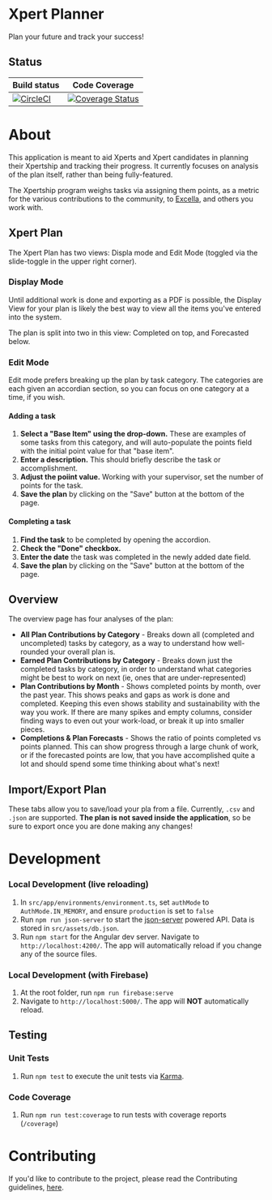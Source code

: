 # Xpert Planner

Plan your future and track your success!

## Status

| Build status | Code Coverage |
| ------------ | ------------- |
| [![CircleCI](https://circleci.com/gh/brendoncaulkins/xpert-planner.svg?style=svg&circle-token=3430129b997adb773cc1cdb052d0d9201711875a)](https://circleci.com/gh/brendoncaulkins/xpert-planner) | [![Coverage Status](https://coveralls.io/repos/github/brendoncaulkins/xpert-planner/badge.svg?branch=master)](https://coveralls.io/github/brendoncaulkins/xpert-planner?branch=master) |

# About

This application is meant to aid Xperts and Xpert candidates in planning their Xpertship and tracking their progress. It currently focuses on analysis of the plan itself, rather than being fully-featured.

The Xpertship program weighs tasks via assigning them points, as a metric for the various contributions to the community, to [Excella](http://www.excella.com), and others you work with.

## Xpert Plan

The Xpert Plan has two views: Displa mode and Edit Mode (toggled via the slide-toggle in the upper right corner).

### Display Mode

Until additional work is done and exporting as a PDF is possible, the Display View for your plan is likely the best way to view all the items you've entered into the system.

The plan is split into two in this view: Completed on top, and Forecasted below.

### Edit Mode

Edit mode prefers breaking up the plan by task category. The categories are each given an accordian section, so you can focus on one category at a time, if you wish.

#### Adding a task

1. **Select a "Base Item" using the drop-down.** These are examples of some tasks from this category, and will auto-populate the points field with the initial point value for that "base item".
1. **Enter a description.** This should briefly describe the task or accomplishment.
1. **Adjust the poiint value.** Working with your supervisor, set the number of points for the task.
1. **Save the plan** by clicking on the "Save" button at the bottom of the page.

#### Completing a task

1. **Find the task** to be completed by opening the accordion.
1. **Check the "Done" checkbox.**
1. **Enter the date** the task was completed in the newly added date field.
1. **Save the plan** by clicking on the "Save" button at the bottom of the page.

## Overview

The overview page has four analyses of the plan:

- **All Plan Contributions by Category** - Breaks down all (completed and uncompleted) tasks by category, as a way to understand how well-rounded your overall plan is.
- **Earned Plan Contributions by Category** - Breaks down just the completed tasks by category, in order to understand what categories might be best to work on next (ie, ones that are under-represented)
- **Plan Contributions by Month** - Shows completed points by month, over the past year. This shows peaks and gaps as work is done and completed. Keeping this even shows stability and sustainability with the way you work. If there are many spikes and empty columns, consider finding ways to even out your work-load, or break it up into smaller pieces.
- **Completions & Plan Forecasts** - Shows the ratio of points completed vs points planned. This can show progress through a large chunk of work, or if the forecasted points are low, that you have accomplished quite a lot and should spend some time thinking about what's next!

## Import/Export Plan

These tabs allow you to save/load your pla from a file. Currently, `.csv` and `.json` are supported. **The plan is not saved inside the application**, so be sure to export once you are done making any changes!

# Development

### Local Development (live reloading)

1. In `src/app/environments/environment.ts`, set `authMode` to `AuthMode.IN_MEMORY`, and ensure `production` is set to `false`
1. Run `npm run json-server` to start the [json-server](https://www.npmjs.com/package/json-server) powered API. Data is stored in `src/assets/db.json`.
1. Run `npm start` for the Angular dev server. Navigate to `http://localhost:4200/`. The app will automatically reload if you change any of the source files.

### Local Development (with Firebase)

1. At the root folder, run `npm run firebase:serve`
1. Navigate to `http://localhost:5000/`. The app will **NOT** automatically reload.

## Testing

### Unit Tests

1. Run `npm test` to execute the unit tests via [Karma](https://karma-runner.github.io).

### Code Coverage

1. Run `npm run test:coverage` to run tests with coverage reports (`/coverage`)

# Contributing

If you'd like to contribute to the project, please read the Contributing guidelines, [here](CONTRIBUTING.md).
